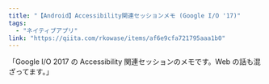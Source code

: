 ```yaml
---
title: "【Android】Accessibility関連セッションメモ (Google I/O '17)"
tags:
  - "ネイティブアプリ"
link: "https://qiita.com/rkowase/items/af6e9cfa721795aaa1b0"
---
```


「Google I/O 2017 の Accessibility 関連セッションのメモです。Web の話も混ざってます。」

